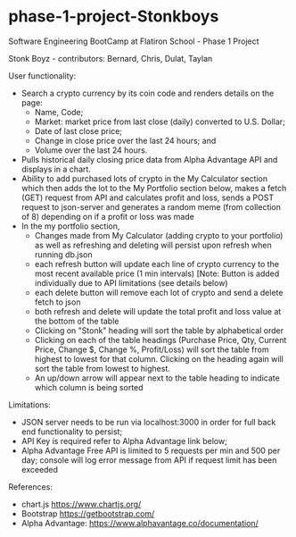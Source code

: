 # phase-1-project-Stonkboys

Software Engineering BootCamp at Flatiron School - Phase 1 Project

Stonk Boyz - contributors: Bernard, Chris, Dulat, Taylan

User functionality:

* Search a crypto currency by its coin code and renders details on the page:
    - Name, Code;
    - Market: market price from last close (daily) converted to U.S. Dollar;
    - Date of last close price;
    - Change in close price over the last 24 hours; and 
    - Volume over the last 24 hours.
* Pulls historical daily closing price data from Alpha Advantage API and displays in a chart.
* Ability to add purchased lots of crypto in the My Calculator section which then adds the lot to the My Portfolio section below, makes a fetch (GET) request from API and calculates profit and loss, sends a POST request to json-server and generates a random meme (from collection of 8) depending on if a profit or loss was made
* In the my portfolio section, 
    - Changes made from My Calculator (adding crypto to your portfolio) as well as refreshing and deleting will persist upon refresh when running db.json 
    - each refresh button will update each line of crypto currency to the most recent available price (1 min intervals) [Note: Button is added individually due to API limitations  (see details below)
    - each delete button will remove each lot of crypto and send a delete fetch to json
    - both refresh and delete will update the total profit and loss value at the bottom of the table
    - Clicking on "Stonk" heading will sort the table by alphabetical order
    - Clicking on each of the table headings (Purchase Price, Qty, Current Price, Change $, Change %, Profit/Loss) will sort the table from highest to lowest for that column. Clicking on the heading again will sort the table from lowest to highest.
    - An up/down arrow will appear next to the table heading to indicate which column is being sorted


Limitations:
* JSON server needs to be run via localhost:3000 in order for full back end functionality to persist;
* API Key is required refer to Alpha Advantage link below;
* Alpha Advantage Free API is limited to 5 requests per min and 500 per day; console will log error message from API if request limit has been exceeded

References:
* chart.js https://www.chartjs.org/ 
* Bootstrap https://getbootstrap.com/ 
* Alpha Advantage: https://www.alphavantage.co/documentation/ 

